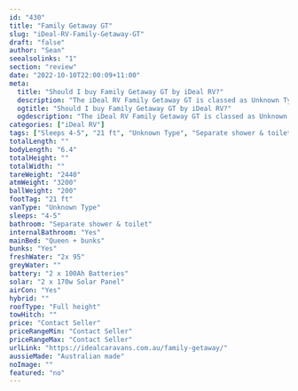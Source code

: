 ```yaml
---
id: "430"
title: "Family Getaway GT"
slug: "iDeal-RV-Family-Getaway-GT"
draft: "false"
author: "Sean"
seealsolinks: "1"
section: "review"
date: "2022-10-10T22:00:09+11:00"
meta:
  title: "Should I buy Family Getaway GT by iDeal RV?"
  description: "The iDeal RV Family Getaway GT is classed as Unknown Type, and sleeps 4-5 people. It is Australian made and comes in at 21 ft. It generally has Separate shower & toilet."
  ogtitle: "Should I buy Family Getaway GT by iDeal RV?"
  ogdescription: "The iDeal RV Family Getaway GT is classed as Unknown Type, and sleeps 4-5 people. It is Australian made and comes in at 21 ft. It generally has Separate shower & toilet."
categories: ["iDeal RV"]
tags: ["Sleeps 4-5", "21 ft", "Unknown Type", "Separate shower & toilet", "Full height", "Price Unknown", "Australian made"]
totalLength: ""
bodyLength: "6.4"
totalHeight: ""
totalWidth: ""
tareWeight: "2440"
atmWeight: "3200"
ballWeight: "200"
footTag: "21 ft"
vanType: "Unknown Type"
sleeps: "4-5"
bathroom: "Separate shower & toilet"
internalBathroom: "Yes"
mainBed: "Queen + bunks"
bunks: "Yes"
freshWater: "2x 95"
greyWater: ""
battery: "2 x 100Ah Batteries"
solar: "2 x 170w Solar Panel"
airCon: "Yes"
hybrid: ""
roofType: "Full height"
towHitch: ""
price: "Contact Seller"
priceRangeMin: "Contact Seller"
priceRangeMax: "Contact Seller"
urlLink: "https://idealcaravans.com.au/family-getaway/"
aussieMade: "Australian made"
noImage: ""
featured: "no"
---
```

